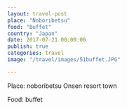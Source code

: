 ```yaml
---
layout: travel-post
place: "Noboribetsu"
food: "Buffet"
country: "Japan"
date: 2017-07-21 00:00:00
publish: true
categories: travel
image: "/travel/images/51buffet.JPG"

---
```


Place: noboribetsu 
Onsen resort town 

Food: buffet 